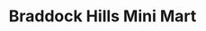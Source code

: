---
title: "Braddock Hills Mini Mart"
url: /pittsburgh/braddock-hills-mini-mart-brinton-road/
shop: convenience
---